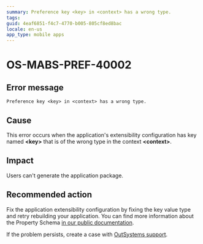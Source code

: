 ```yaml
---
summary: Preference key <key> in <context> has a wrong type.
tags:
guid: 4eaf6851-f4c7-4770-b005-805cf8ed8bac
locale: en-us
app_type: mobile apps
---
```


# OS-MABS-PREF-40002

## Error message

`Preference key <key> in <context> has a wrong type.`

## Cause

This error occurs when the application's extensibility configuration has key named **&lt;key&gt;** that is of the wrong type in the context **&lt;context&gt;**.

## Impact

Users can't generate the application package.

## Recommended action

Fix the application extensibility configuration by fixing the key value type and retry rebuilding your application. You can find more information about the Property Schema [in our public documentation](https://success.outsystems.com/Documentation/11/Delivering_Mobile_Apps/Customize_Your_Mobile_App/Extensibility_Configurations_JSON_Schema#property-schema).

If the problem persists, create a case with [OutSystems support](https://www.outsystems.com/support/portal/open-support-case?ErrorCode=OS-MABS-PREF-40002).
